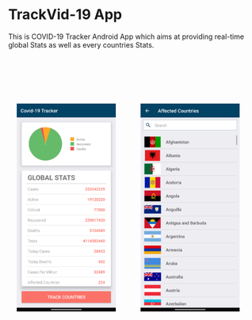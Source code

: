 # TrackVid-19 App
This is COVID-19 Tracker Android App which aims at providing real-time global Stats as well as every countries Stats.<br>

<br> <br> <br>
<pre class=" ">
<p align ="center">
  <img src="https://github.com/isha-24/TrackVid-19/blob/master/Images/ss3.png" width ="200">      <img src="https://github.com/isha-24/TrackVid-19/blob/master/Images/ss1.png" width ="200">      <img src="https://github.com/isha-24/TrackVid-19/blob/master/Images/ss2.png" width ="200">
</p>
</pre>
